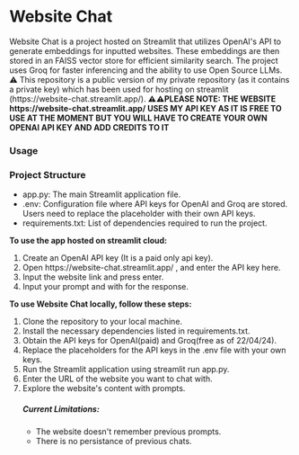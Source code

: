 <h1>Website Chat</h1>
Website Chat is a project hosted on Streamlit that utilizes OpenAI's API to generate embeddings for inputted websites. These embeddings are then stored in an FAISS vector store for efficient similarity search. 
The project uses Groq for faster inferencing and the ability to use Open Source LLMs.
<br>
⚠️ This repository is a public version of my private repository (as it contains a private key) which has been used for hosting on streamlit (https://website-chat.streamlit.app/). 
<b>⚠️⚠️PLEASE NOTE: THE WEBSITE https://website-chat.streamlit.app/ USES MY API KEY AS IT IS FREE TO USE AT THE MOMENT BUT YOU WILL HAVE TO CREATE YOUR OWN OPENAI API KEY AND ADD CREDITS TO IT</b>
<h3>Usage</h3>

<h3>Project Structure</h3>
<ul>
<li>app.py: The main Streamlit application file.</li>
<li>.env: Configuration file where API keys for OpenAI and Groq are stored. Users need to replace the placeholder with their own API keys.</li>
<li>requirements.txt: List of dependencies required to run the project.</li>
</ul>

<b>To use the app hosted on streamlit cloud:</b>
<ol>
<li> Create an OpenAI API key (It is a paid only api key). </li>
<li> Open https://website-chat.streamlit.app/ , and enter the API key here. </li>
<li> Input the website link and press enter. </li>
<li> Input your prompt and with for the response. </li>
</ol>
<b>To use Website Chat locally, follow these steps:</b>
<ol>
<li> Clone the repository to your local machine. </li>
<li> Install the necessary dependencies listed in requirements.txt. </li>
<li> Obtain the API keys for OpenAI(paid) and Groq(free as of 22/04/24). </li>
<li>Replace the placeholders for the API keys in the .env file with your own keys.</li>
<li>Run the Streamlit application using streamlit run app.py.</li>
<li>Enter the URL of the website you want to chat with.</li>
<li>Explore the website's content with prompts.</li>

<h5> Current Limitations: </h5>
<ul>
<li> The website doesn't remember previous prompts. </li>
<li> There is no persistance of previous chats.</li>
</ul>
